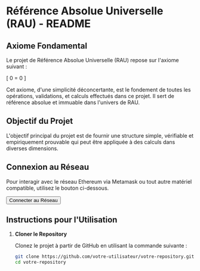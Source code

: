 # Référence Absolue Universelle (RAU) - README

## Axiome Fondamental

Le projet de Référence Absolue Universelle (RAU) repose sur l'axiome suivant :

\[ 0 = 0 \]

Cet axiome, d'une simplicité déconcertante, est le fondement de toutes les opérations, validations, et calculs effectués dans ce projet. Il sert de référence absolue et immuable dans l'univers de RAU.

## Objectif du Projet

L'objectif principal du projet est de fournir une structure simple, vérifiable et empiriquement prouvable qui peut être appliquée à des calculs dans diverses dimensions.

## Connexion au Réseau

Pour interagir avec le réseau Ethereum via Metamask ou tout autre matériel compatible, utilisez le bouton ci-dessous.

<button id="connectButton">Connecter au Réseau</button>

<script>
document.getElementById('connectButton').onclick = async function() {
    if (typeof window.ethereum !== 'undefined') {
        // Metamask détecté
        try {
            await window.ethereum.request({ method: 'eth_requestAccounts' });
            console.log('Connecté à Metamask');
        } catch (error) {
            console.error('Erreur de connexion à Metamask', error);
        }
    } else if (typeof window.web3 !== 'undefined') {
        // Legacy dApp browsers
        alert('Votre navigateur est configuré pour fonctionner avec une ancienne version de Web3.');
    } else if (/Android|iPhone/i.test(navigator.userAgent)) {
        // Mobile detection
        alert('Veuillez utiliser une application mobile compatible avec Ethereum.');
    } else {
        alert('Metamask n\'est pas installé. Veuillez installer Metamask ou utiliser un appareil compatible.');
    }
};
</script>

## Instructions pour l'Utilisation

1. **Cloner le Repository**

   Clonez le projet à partir de GitHub en utilisant la commande suivante :

   ```bash
   git clone https://github.com/votre-utilisateur/votre-repository.git
   cd votre-repository
